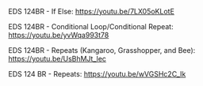 EDS 124BR - If Else:
https://youtu.be/7LX05oKLotE




EDS 124BR - Conditional Loop/Conditional Repeat:
https://youtu.be/yvWqa993t78




EDS 124BR - Repeats (Kangaroo, Grasshopper, and Bee):
https://youtu.be/UsBhMJt_lec




EDS 124 BR - Repeats: 
https://youtu.be/wVGSHc2C_Ik

